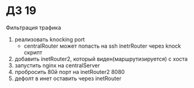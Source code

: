 # ДЗ 19

Фильтрация трафика

1. реализовать knocking port
    - centralRouter может попасть на ssh inetrRouter через knock скрипт
2. добавить inetRouter2, который виден(маршрутизируется) с хоста
3. запустить nginx на centralServer
4. пробросить 80й порт на inetRouter2 8080
5. дефолт в инет оставить через inetRouter